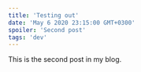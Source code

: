 ```yaml
---
title: 'Testing out'
date: 'May 6 2020 23:15:00 GMT+0300'
spoiler: 'Second post'
tags: 'dev'
---
```


This is the second post in my blog.
